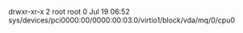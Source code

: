 drwxr-xr-x 2 root root 0 Jul 19 06:52 sys/devices/pci0000:00/0000:00:03.0/virtio1/block/vda/mq/0/cpu0
